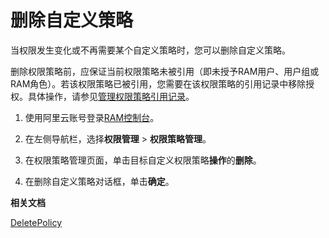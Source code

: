 # 删除自定义策略

当权限发生变化或不再需要某个自定义策略时，您可以删除自定义策略。

删除权限策略前，应保证当前权限策略未被引用（即未授予RAM用户、用户组或RAM角色）。若该权限策略已被引用，您需要在该权限策略的引用记录中移除授权。具体操作，请参见[管理权限策略引用记录](/cn.zh-CN/权限策略管理/管理权限策略引用记录.md)。

1.  使用阿里云账号登录[RAM控制台](https://ram.console.aliyun.com/)。

2.  在左侧导航栏，选择**权限管理** \> **权限策略管理**。

3.  在权限策略管理页面，单击目标自定义权限策略**操作**的**删除**。

4.  在删除自定义策略对话框，单击**确定**。


**相关文档**  


[DeletePolicy](/cn.zh-CN/API参考/API参考（RAM）/权限策略管理接口/DeletePolicy.md)

